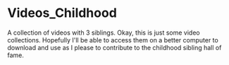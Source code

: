 # Videos_Childhood
A collection of videos with 3 siblings.
    Okay, this is just some video collections. Hopefully I'll be able to access them on a better computer to download and use as I please to contribute to the childhood sibling hall of fame.
